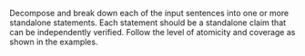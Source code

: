 Decompose and break down each of the input sentences into one or more standalone statements. Each statement should be a standalone claim that can be independently verified.
Follow the level of atomicity and coverage as shown in the examples.
